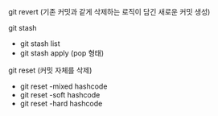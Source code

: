 

git revert (기존 커밋과 같게 삭제하는 로직이 담긴 새로운 커밋 생성) 


git stash
- git stash list
- git stash apply (pop 형태)

git reset (커밋 자체를 삭제)
- git reset -mixed hashcode
- git reset -soft hashcode
- git reset -hard hashcode
